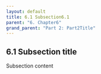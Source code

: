 ```yaml
---
layout: default
title: 6.1 Subsection6.1
parent: "6. Chapter6"
grand_parent: "Part 2: Part2Title"
---
```


## 6.1 Subsection title

Subsection content
